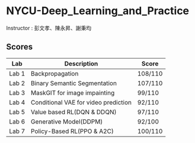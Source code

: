 # NYCU-Deep_Learning_and_Practice
Instructor : 彭文孝、陳永昇、謝秉均
## Scores

| Lab   | Description | Score |
|-------|-------------|-------|
| Lab 1 | Backpropagation | 108/110 | 
| Lab 2 | Binary Semantic Segmentation | 107/110 |
| Lab 3 | MaskGIT for image impainting | 99/110 |
| Lab 4 | Conditional VAE for video prediction | 92/110 |
| Lab 5 | Value based RL(DQN & DDQN) | 97/110 |
| Lab 6 | Generative Model(DDPM) | 92/100 |
| Lab 7 | Policy-Based RL(PPO & A2C) | 100/110 |
